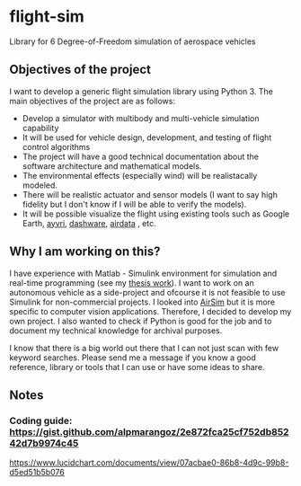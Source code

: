# flight-sim
Library for 6 Degree-of-Freedom simulation of aerospace vehicles

## Objectives of the project
I want to develop a generic flight simulation library using Python 3. The main objectives of the project are as follows:
* Develop a simulator with multibody and multi-vehicle simulation capability
* It will be used for vehicle design, development, and testing of flight control algorithms
* The project will have a good technical documentation about the software architecture and mathematical models.
* The environmental effects (especially wind) will be realistacally modeled.
* There will be realistic actuator and sensor models (I want to say high fidelity but I don't know if I will be able to verify the models).
* It will be possible visualize the flight using existing tools such as Google Earth, [ayvri](https://ayvri.com), [dashware](http://www.dashware.net/), [airdata](https://airdata.com) , etc.

## Why I am working on this?
I have experience with Matlab - Simulink environment for simulation and real-time programming (see my [thesis work](https://github.com/alpmarangoz/thesis-work)). I want to work on an autonomous vehicle as a side-project and ofcourse it is not feasible to use Simulink for non-commercial projects. I looked into [AirSim](https://github.com/microsoft/AirSim) but it is more specific to computer vision applications. Therefore, I decided to develop my own project. I also wanted to check if Python is good for the job and to document my technical knowledge for archival purposes.

I know that there is a big world out there that I can not just scan with few keyword searches. Please send me a message if you know a good reference, library or tools that I can use or have some ideas to share.  

## Notes
### Coding guide: https://gist.github.com/alpmarangoz/2e872fca25cf752db85242d7b9974c45
https://www.lucidchart.com/documents/view/07acbae0-86b8-4d9c-99b8-d5ed51b5b076

